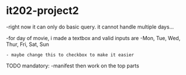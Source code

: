 # it202-project2

-right now it can only do basic query. it cannot handle multiple days...

-for day of movie, i made a textbox and valid inputs are 
	-Mon, Tue, Wed, Thur, Fri, Sat, Sun
	
	- maybe change this to checkbox to make it easier

TODO mandatory:
	-manifest 
then work on the top parts